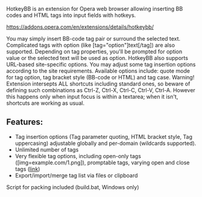 HotkeyBB is an extension for Opera web browser allowing inserting BB codes and HTML tags into input fields with hotkeys.

https://addons.opera.com/en/extensions/details/hotkeybb/

You may simply insert BB-code tag pair or surround the selected text. Complicated tags with option (like [tag="option"]text[/tag]) are also supported. Depending on tag properties, you'll be prompted for option value or the selected text will be used as option.
HotkeyBB also supports URL-based site-specific options. You may adjust some tag insertion options according to the site requirements. Available options include: quote mode for tag option, tag bracket style (BB-code or HTML) and tag case.
Warning! Extension intersepts ALL shortcuts including standard ones, so beware of defining such combinations as Ctrl-Z, Ctrl-X, Ctrl-C, Ctrl-V, Ctrl-A. However this happens only when input focus is within a textarea; when it isn't, shortcuts are working as usual.

Features:
---------

* Tag insertion options (Tag parameter quoting, HTML bracket style, Tag uppercasing) adjustable globally and per-domain (wildcards supported).
* Unlimited number of tags
* Very flexible tag options, including open-only tags ([img=example.com/1.png]), promptable tags,  varying open and close tags (<a href=example.com>link</a>)
* Export/import/merge tag list via files or clipboard

Script for packing included (build.bat, Windows only)